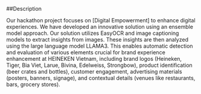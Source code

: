 ##Description

Our hackathon project focuses on [Digital Empowerment] to enhance digital experiences. We have developed an innovative solution using an ensemble model approach. Our solution utilizes EasyOCR and image captioning models to extract insights from images. These insights are then analyzed using the large language model LLAMA3. This enables automatic detection and evaluation of various elements crucial for brand experience enhancement at HEINEKEN Vietnam, including brand logos (Heineken, Tiger, Bia Viet, Larue, Bivina, Edelweiss, Strongbow), product identification (beer crates and bottles), customer engagement, advertising materials (posters, banners, signage), and contextual details (venues like restaurants, bars, grocery stores).
